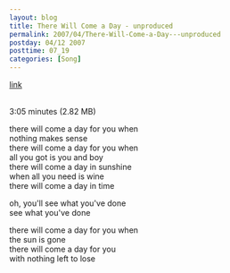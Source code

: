 ```yaml
---
layout: blog
title: There Will Come a Day - unproduced
permalink: 2007/04/There-Will-Come-a-Day---unproduced
postday: 04/12 2007
posttime: 07_19
categories: [Song]
---
```


<a href="http://kristeraxel.com/media/vault/there_will_come_a_day.mp3">link</a>

<br />3:05 minutes (2.82 MB)<p>there will come a day for you when<br />
nothing makes sense<br />
there will come a day for you when<br />
all you got is you and boy<br />
there will come a day in sunshine<br />
when all you need is wine<br />
there will come a day in time</p>
<p>oh, you&#039;ll see what you&#039;ve done<br />
see what you&#039;ve done</p>
<p>there will come a day for you when<br />
the sun is gone<br />
there will come a day for you<br />
with nothing left to lose</p>
